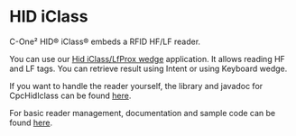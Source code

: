 HID iClass
==========

C-One² HID® iClass® embeds a RFID HF/LF reader.

You can use our [Hid iClass/LfProx wedge](applications/iclass_wedge.md) application. It allows reading HF and LF tags. You can retrieve result using Intent or using Keyboard wedge.

If you want to handle the reader yourself, the library and javadoc for CpcHidIclass can be found [here](https://artifactory.coppernic.fr/artifactory/webapp/#/artifacts/browse/tree/General/libs-release/fr/coppernic/sdk/hid/iclassProx/CpcHidIClassProx).

For basic reader management, documentation and sample code can be found [here](https://github.com/Coppernic/HidIclassSample).
